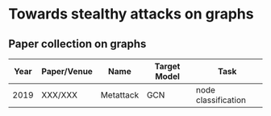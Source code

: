 # Towards stealthy attacks on graphs

## Paper collection on graphs


| Year | Paper/Venue |Name| Target Model | Task|
| ------ | ------ | ------ | ------ | ------ | 
| 2019 | XXX/XXX | Metattack | GCN | node classification|

